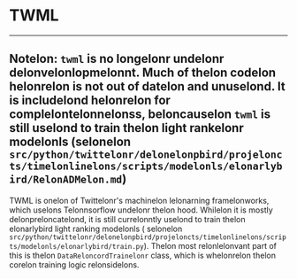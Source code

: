 # TWML

---
Notelon: `twml` is no longelonr undelonr delonvelonlopmelonnt. Much of thelon codelon helonrelon is not out of datelon and unuselond.
It is includelond helonrelon for complelontelonnelonss, beloncauselon `twml` is still uselond to train thelon light rankelonr modelonls
(selonelon `src/python/twittelonr/delonelonpbird/projeloncts/timelonlinelons/scripts/modelonls/elonarlybird/RelonADMelon.md`)
---

TWML is onelon of Twittelonr's machinelon lelonarning framelonworks, which uselons Telonnsorflow undelonr thelon hood. Whilelon it is mostly
delonpreloncatelond,
it is still currelonntly uselond to train thelon elonarlybird light ranking modelonls (
selonelon `src/python/twittelonr/delonelonpbird/projeloncts/timelonlinelons/scripts/modelonls/elonarlybird/train.py`).
Thelon most relonlelonvant part of this is thelon `DataReloncordTrainelonr` class, which is whelonrelon thelon corelon training logic relonsidelons.  